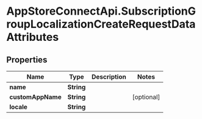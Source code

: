 # AppStoreConnectApi.SubscriptionGroupLocalizationCreateRequestDataAttributes

## Properties

Name | Type | Description | Notes
------------ | ------------- | ------------- | -------------
**name** | **String** |  | 
**customAppName** | **String** |  | [optional] 
**locale** | **String** |  | 


